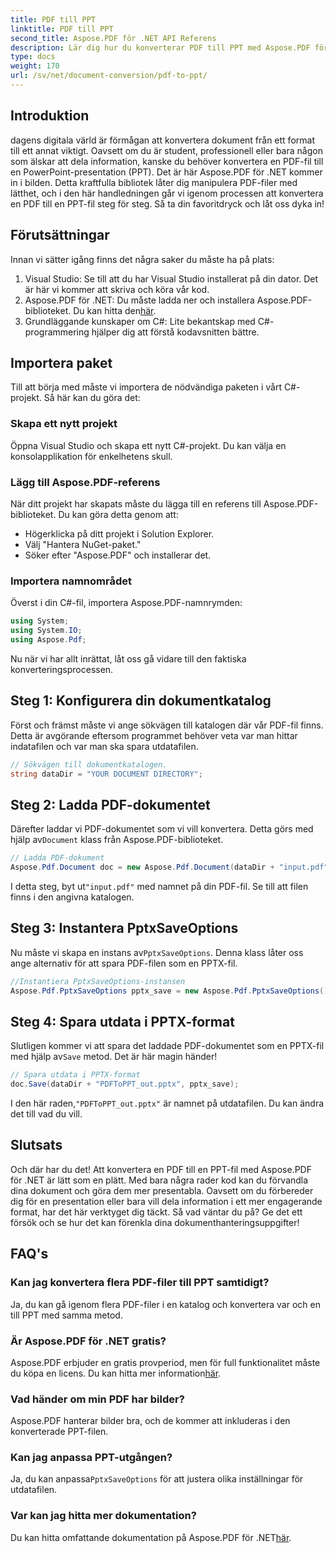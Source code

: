 ```yaml
---
title: PDF till PPT
linktitle: PDF till PPT
second_title: Aspose.PDF för .NET API Referens
description: Lär dig hur du konverterar PDF till PPT med Aspose.PDF för .NET med denna steg-för-steg-guide. Enkelt, effektivt och perfekt för presentationer.
type: docs
weight: 170
url: /sv/net/document-conversion/pdf-to-ppt/
---
```

## Introduktion

dagens digitala värld är förmågan att konvertera dokument från ett format till ett annat viktigt. Oavsett om du är student, professionell eller bara någon som älskar att dela information, kanske du behöver konvertera en PDF-fil till en PowerPoint-presentation (PPT). Det är här Aspose.PDF för .NET kommer in i bilden. Detta kraftfulla bibliotek låter dig manipulera PDF-filer med lätthet, och i den här handledningen går vi igenom processen att konvertera en PDF till en PPT-fil steg för steg. Så ta din favoritdryck och låt oss dyka in!

## Förutsättningar

Innan vi sätter igång finns det några saker du måste ha på plats:

1. Visual Studio: Se till att du har Visual Studio installerat på din dator. Det är här vi kommer att skriva och köra vår kod.
2.  Aspose.PDF för .NET: Du måste ladda ner och installera Aspose.PDF-biblioteket. Du kan hitta den[här](https://releases.aspose.com/pdf/net/).
3. Grundläggande kunskaper om C#: Lite bekantskap med C#-programmering hjälper dig att förstå kodavsnitten bättre.

## Importera paket

Till att börja med måste vi importera de nödvändiga paketen i vårt C#-projekt. Så här kan du göra det:

### Skapa ett nytt projekt

Öppna Visual Studio och skapa ett nytt C#-projekt. Du kan välja en konsolapplikation för enkelhetens skull.

### Lägg till Aspose.PDF-referens

När ditt projekt har skapats måste du lägga till en referens till Aspose.PDF-biblioteket. Du kan göra detta genom att:

- Högerklicka på ditt projekt i Solution Explorer.
- Välj "Hantera NuGet-paket."
- Söker efter "Aspose.PDF" och installerar det.

### Importera namnområdet

Överst i din C#-fil, importera Aspose.PDF-namnrymden:

```csharp
using System;
using System.IO;
using Aspose.Pdf;
```

Nu när vi har allt inrättat, låt oss gå vidare till den faktiska konverteringsprocessen.

## Steg 1: Konfigurera din dokumentkatalog

Först och främst måste vi ange sökvägen till katalogen där vår PDF-fil finns. Detta är avgörande eftersom programmet behöver veta var man hittar indatafilen och var man ska spara utdatafilen.

```csharp
// Sökvägen till dokumentkatalogen.
string dataDir = "YOUR DOCUMENT DIRECTORY";
```

## Steg 2: Ladda PDF-dokumentet

 Därefter laddar vi PDF-dokumentet som vi vill konvertera. Detta görs med hjälp av`Document` klass från Aspose.PDF-biblioteket.

```csharp
// Ladda PDF-dokument
Aspose.Pdf.Document doc = new Aspose.Pdf.Document(dataDir + "input.pdf");
```

 I detta steg, byt ut`"input.pdf"` med namnet på din PDF-fil. Se till att filen finns i den angivna katalogen.

## Steg 3: Instantera PptxSaveOptions

 Nu måste vi skapa en instans av`PptxSaveOptions`. Denna klass låter oss ange alternativ för att spara PDF-filen som en PPTX-fil.

```csharp
//Instantiera PptxSaveOptions-instansen
Aspose.Pdf.PptxSaveOptions pptx_save = new Aspose.Pdf.PptxSaveOptions();
```

## Steg 4: Spara utdata i PPTX-format

 Slutligen kommer vi att spara det laddade PDF-dokumentet som en PPTX-fil med hjälp av`Save` metod. Det är här magin händer!

```csharp
// Spara utdata i PPTX-format
doc.Save(dataDir + "PDFToPPT_out.pptx", pptx_save);
```

 I den här raden,`"PDFToPPT_out.pptx"` är namnet på utdatafilen. Du kan ändra det till vad du vill.

## Slutsats

Och där har du det! Att konvertera en PDF till en PPT-fil med Aspose.PDF för .NET är lätt som en plätt. Med bara några rader kod kan du förvandla dina dokument och göra dem mer presentabla. Oavsett om du förbereder dig för en presentation eller bara vill dela information i ett mer engagerande format, har det här verktyget dig täckt. Så vad väntar du på? Ge det ett försök och se hur det kan förenkla dina dokumenthanteringsuppgifter!

## FAQ's

### Kan jag konvertera flera PDF-filer till PPT samtidigt?
Ja, du kan gå igenom flera PDF-filer i en katalog och konvertera var och en till PPT med samma metod.

### Är Aspose.PDF för .NET gratis?
 Aspose.PDF erbjuder en gratis provperiod, men för full funktionalitet måste du köpa en licens. Du kan hitta mer information[här](https://purchase.aspose.com/buy).

### Vad händer om min PDF har bilder?
Aspose.PDF hanterar bilder bra, och de kommer att inkluderas i den konverterade PPT-filen.

### Kan jag anpassa PPT-utgången?
 Ja, du kan anpassa`PptxSaveOptions` för att justera olika inställningar för utdatafilen.

### Var kan jag hitta mer dokumentation?
 Du kan hitta omfattande dokumentation på Aspose.PDF för .NET[här](https://reference.aspose.com/pdf/net/).